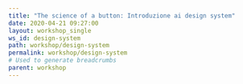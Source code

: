 ```yaml
---
title: "The science of a button: Introduzione ai design system"
date: 2020-04-21 09:27:00
layout: workshop_single
ws_id: design-system
path: workshop/design-system
permalink: workshop/design-system
# Used to generate breadcrumbs
parent: workshop
---
```

